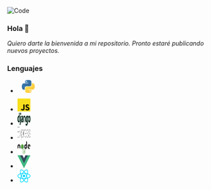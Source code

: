 ![Code](https://github.com/ErnestoQuito/ErnestoQuito/blob/main/banner_code.gif)
### Hola 👋
_Quiero darte la bienvenida a mi repositorio. Pronto estaré publicando nuevos proyectos._
### Lenguajes
<ul>
  <li>
    <div style="margin: 10px;">
      <img src="https://github.com/ErnestoQuito/ErnestoQuito/blob/main/python.svg" width="30" height="30">
    </div>
  </li>
  <li>
    <div>
      <img src="https://github.com/ErnestoQuito/ErnestoQuito/blob/main/javascript.svg" width="30" height="30">
    </div>
  </liul>
  <li>
    <div>
      <img src="https://github.com/ErnestoQuito/ErnestoQuito/blob/main/django.svg" width="30" height="30">
    </div>
  </li>
  <li>
    <div>
      <img src="https://github.com/ErnestoQuito/ErnestoQuito/blob/main/express.svg" width="30" height="30">
    </div>
  </li>
  <li>
    <div>
      <img src="https://github.com/ErnestoQuito/ErnestoQuito/blob/main/nodejs.svg" width="30" height="30">
    </div>
  </li>
  <li>
    <div>
      <img src="https://github.com/ErnestoQuito/ErnestoQuito/blob/main/vue.svg" width="30" height="30">
    </div>
  </li>
   <li>
    <div>
      <img src="https://github.com/ErnestoQuito/ErnestoQuito/blob/main/react.svg" width="30" height="30">
    </div>
   </li>
</ul>
